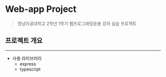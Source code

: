# Web-app Project

> 영남이공대학교 2학년 1학기 웹프로그래밍응용 강의 실습 프로젝트

## 프로젝트 개요
___

- 사용 라이브러리
    - express
    - typescript

